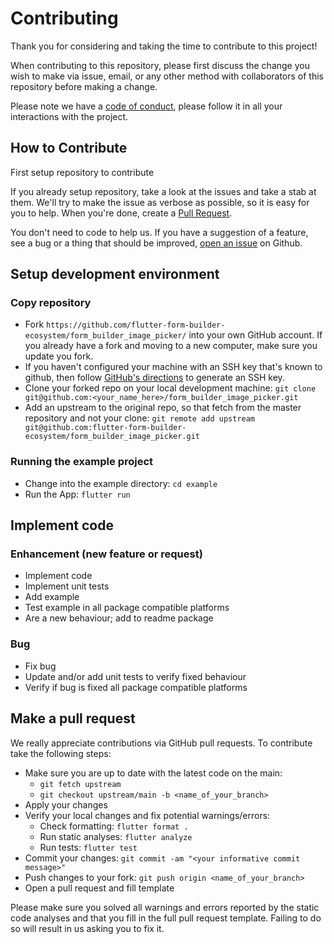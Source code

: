 # Contributing

Thank you for considering and taking the time to contribute to this project!

When contributing to this repository, please first discuss the change you wish to make via issue, email, or any other method with collaborators of this repository before making a change.

Please note we have a [code of conduct](https://github.com/flutter-form-builder-ecosystem/form_builder_image_picker/blob/main/CODE_OF_CONDUCT.md), please follow it in all your interactions with the project.

## How to Contribute

First setup repository to contribute

If you already setup repository, take a look at the issues and take a stab at them. We'll try to make the issue as verbose as possible, so it is easy for you to help. When you're done, create a [Pull Request](https://github.com/flutter-form-builder-ecosystem/form_builder_image_picker/compare).

You don't need to code to help us. If you have a suggestion of a feature, see a bug or a thing that should be improved, [open an issue](https://github.com/flutter-form-builder-ecosystem/form_builder_image_picker/issues/new/choose) on Github.


## Setup development environment

### Copy repository

 * Fork `https://github.com/flutter-form-builder-ecosystem/form_builder_image_picker/` into your own GitHub account. If you already have a fork and moving to a new computer, make sure you update you fork.
 * If you haven't configured your machine with an SSH key that's known to github, then
   follow [GitHub's directions](https://help.github.com/articles/generating-ssh-keys/)
   to generate an SSH key.
 * Clone your forked repo on your local development machine: `git clone git@github.com:<your_name_here>/form_builder_image_picker.git`
 * Add an upstream to the original repo, so that fetch from the master repository and not your clone: `git remote add upstream git@github.com:flutter-form-builder-ecosystem/form_builder_image_picker.git`

### Running the example project

 * Change into the example directory: `cd example`
 * Run the App: `flutter run`

## Implement code

### Enhancement (new feature or request)

- Implement code
- Implement unit tests
- Add example
- Test example in all package compatible platforms
- Are a new behaviour; add to readme package

### Bug

- Fix bug
- Update and/or add unit tests to verify fixed behaviour
- Verify if bug is fixed all package compatible platforms

## Make a pull request

We really appreciate contributions via GitHub pull requests. To contribute take the following steps:

 * Make sure you are up to date with the latest code on the main: 
   * `git fetch upstream`
   * `git checkout upstream/main -b <name_of_your_branch>`
 * Apply your changes
 * Verify your local changes and fix potential warnings/errors:
   * Check formatting: `flutter format .`
   * Run static analyses: `flutter analyze`
   * Run tests: `flutter test`
 * Commit your changes: `git commit -am "<your informative commit message>"`
 * Push changes to your fork: `git push origin <name_of_your_branch>`
 * Open a pull request and fill template

 Please make sure you solved all warnings and errors reported by the static code analyses and that you fill in the full pull request template. Failing to do so will result in us asking you to fix it.
